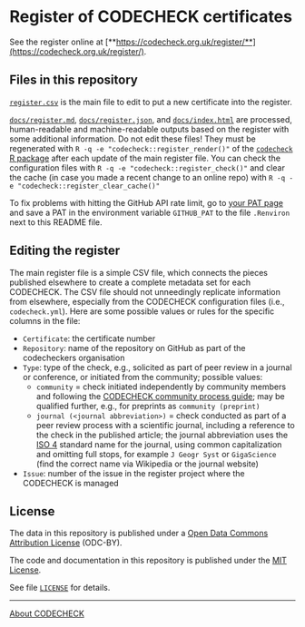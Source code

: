 # Register of CODECHECK certificates

See the register online at [**https://codecheck.org.uk/register/**](https://codecheck.org.uk/register/).

## Files in this repository

[`register.csv`](register.csv) is the main file to edit to put a new certificate into the register.

[`docs/register.md`](register.md), [`docs/register.json`](docs/register.json),  and [`docs/index.html`](https://codecheck.org.uk/register) are processed, human-readable and machine-readable outputs based on the register with some additional information.
Do not edit these files!
They must be regenerated with `R -q -e "codecheck::register_render()"` of the [`codecheck` R package](https://github.com/codecheckers/codecheck) after each update of the main register file.
You can check the configuration files with `R -q -e "codecheck::register_check()"` and clear the cache (in case you made a recent change to an online repo) with `R -q -e "codecheck::register_clear_cache()"`

To fix problems with hitting the GitHub API rate limit, go to [your PAT page](https://github.com/settings/tokens) and save a PAT in the environment variable `GITHUB_PAT` to the file `.Renviron` next to this README file.

## Editing the register

The main register file is a simple CSV file, which connects the pieces published elsewhere to create a complete metadata set for each CODECHECK.
The CSV file should not unneedingly replicate information from elsewhere, especially from the CODECHECK configuration files (i.e., `codecheck.yml`).
Here are some possible values or rules for the specific columns in the file:

- `Certificate`: the certificate number
- `Repository`: name of the repository on GitHub as part of the codecheckers organisation
- `Type`: type of the check, e.g., solicited as part of peer review in a journal or conference, or initiated from the community; possible values:
  - `community` = check initiated independently by community members and following the [CODECHECK community process guide](https://codecheck.org.uk/guide/community-process); may be qualified further, e.g., for preprints as `community (preprint)`
  - `journal (<journal abbreviation>)` = check conducted as part of a peer review process with a scientific journal, including a reference to the check in the published article; the journal abbreviation uses the [ISO 4](https://en.wikipedia.org/wiki/ISO_4) standard name for the journal, using common capitalization and omitting full stops, for example `J Geogr Syst` or `GigaScience` (find the correct name via Wikipedia or the journal website)
- `Issue`: number of the issue in the register project where the CODECHECK is managed

## License

The data in this repository is published under a [Open Data Commons Attribution License](https://opendatacommons.org/licenses/by/summary/) (ODC-BY).

The code and documentation in this repository is published under the [MIT License](https://choosealicense.com/licenses/mit/).

See file [`LICENSE`](LICENSE) for details.

------

[About CODECHECK](https://codecheck.org.uk/)
